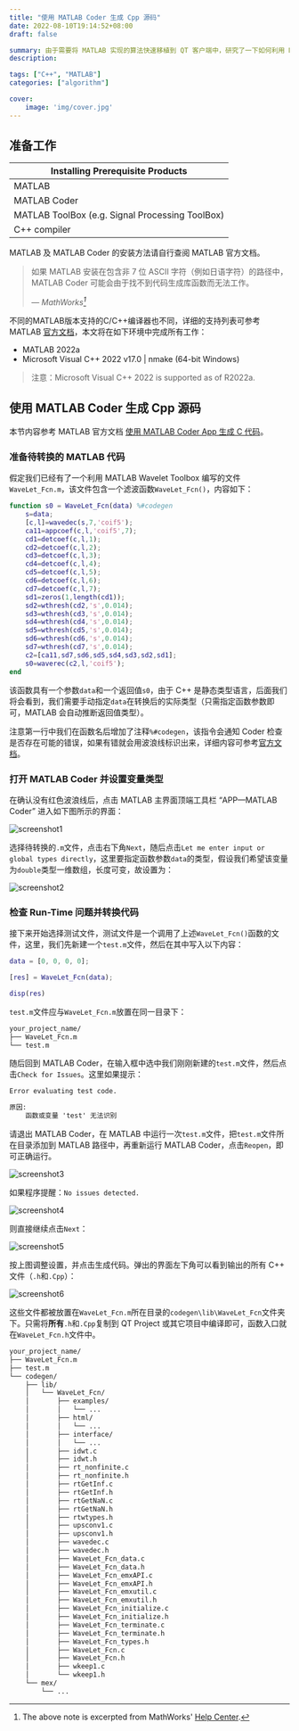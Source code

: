 ```yaml
---
title: "使用 MATLAB Coder 生成 Cpp 源码"
date: 2022-08-10T19:14:52+08:00
draft: false

summary: 由于需要将 MATLAB 实现的算法快速移植到 QT 客户端中，研究了一下如何利用 MATLAB Coder 将算法转译为 C++ 源码
description: 

tags: ["C++", "MATLAB"]
categories: ["algorithm"]

cover: 
    image: 'img/cover.jpg'
---
```


## 准备工作

| Installing Prerequisite Products                |
|-------------------------------------------------|
| MATLAB                                          |
| MATLAB Coder                                    |
| MATLAB ToolBox (e.g. Signal Processing ToolBox) |
| C++ compiler                                    |

MATLAB 及 MATLAB Coder 的安装方法请自行查阅 MATLAB 官方文档。

> 如果 MATLAB 安装在包含非 7 位 ASCII 字符（例如日语字符）的路径中，MATLAB Coder 可能会由于找不到代码生成库函数而无法工作。
>
> — <cite>MathWorks[^1]</cite>

[^1]: The above note is excerpted from MathWorks' [Help Center](https://ww2.mathworks.cn/help/coder/gs/installing-prerequisite-products.html).

不同的MATLAB版本支持的C/C++编译器也不同，详细的支持列表可参考 MATLAB [官方文档][1]，本文将在如下环境中完成所有工作：

* MATLAB 2022a
* Microsoft Visual C++ 2022 v17.0 | nmake (64-bit Windows)

> 注意：Microsoft Visual C++ 2022 is supported as of R2022a.

## 使用 MATLAB Coder 生成 Cpp 源码

本节内容参考 MATLAB 官方文档 [使用 MATLAB Coder App 生成 C 代码][2]。

### 准备待转换的 MATLAB 代码

假定我们已经有了一个利用 MATLAB Wavelet Toolbox 编写的文件`WaveLet_Fcn.m`，该文件包含一个滤波函数`WaveLet_Fcn()`，内容如下：

```MATLAB {linenos=true}
function s0 = WaveLet_Fcn(data) %#codegen
    s=data;
    [c,l]=wavedec(s,7,'coif5');
    ca11=appcoef(c,l,'coif5',7);
    cd1=detcoef(c,l,1);
    cd2=detcoef(c,l,2);
    cd3=detcoef(c,l,3);
    cd4=detcoef(c,l,4);
    cd5=detcoef(c,l,5);
    cd6=detcoef(c,l,6);
    cd7=detcoef(c,l,7);
    sd1=zeros(1,length(cd1));
    sd2=wthresh(cd2,'s',0.014);
    sd3=wthresh(cd3,'s',0.014);
    sd4=wthresh(cd4,'s',0.014);
    sd5=wthresh(cd5,'s',0.014);
    sd6=wthresh(cd6,'s',0.014);
    sd7=wthresh(cd7,'s',0.014);
    c2=[ca11,sd7,sd6,sd5,sd4,sd3,sd2,sd1];
    s0=waverec(c2,l,'coif5');
end
```

该函数具有一个参数`data`和一个返回值`s0`，由于 C++ 是静态类型语言，后面我们将会看到，我们需要手动指定`data`在转换后的实际类型（只需指定函数参数即可，MATLAB 会自动推断返回值类型）。

注意第一行中我们在函数名后增加了注释`%#codegen`，该指令会通知 Coder 检查是否存在可能的错误，如果有错就会用波浪线标识出来，详细内容可参考[官方文档][2]。

### 打开 MATLAB Coder 并设置变量类型

在确认没有红色波浪线后，点击 MATLAB 主界面顶端工具栏 “APP—MATLAB Coder” 进入如下图所示的界面：

![screenshot1](img/screenshot1.png)

选择待转换的`.m`文件，点击右下角`Next`，随后点击`Let me enter input or global types directly`，这里要指定函数参数`data`的类型，假设我们希望该变量为`double`类型一维数组，长度可变，故设置为：

![screenshot2](img/screenshot2.png)

### 检查 Run-Time 问题并转换代码

接下来开始选择测试文件，测试文件是一个调用了上述`WaveLet_Fcn()`函数的文件，这里，我们先新建一个`test.m`文件，然后在其中写入以下内容：

```MATLAB
data = [0, 0, 0, 0];

[res] = WaveLet_Fcn(data);

disp(res)
```

`test.m`文件应与`WaveLet_Fcn.m`放置在同一目录下：

```txt
your_project_name/
├── WaveLet_Fcn.m
└── test.m
```

随后回到 MATLAB Coder，在输入框中选中我们刚刚新建的`test.m`文件，然后点击`Check for Issues`。这里如果提示：

```txt
Error evaluating test code. 

原因:
    函数或变量 'test' 无法识别
```

请退出 MATLAB Coder，在 MATLAB 中运行一次`test.m`文件，把`test.m`文件所在目录添加到 MATLAB 路径中，再重新运行 MATLAB Coder，点击`Reopen`，即可正确运行。

![screenshot3](img/screenshot3.png)

如果程序提醒：`No issues detected.`

![screenshot4](img/screenshot4.png)

则直接继续点击`Next`：

![screenshot5](img/screenshot5.png)

按上图调整设置，并点击生成代码。弹出的界面左下角可以看到输出的所有 C++ 文件（`.h`和`.Cpp`）：

![screenshot6](img/screenshot6.png)

这些文件都被放置在`WaveLet_Fcn.m`所在目录的`codegen\lib\WaveLet_Fcn`文件夹下。只需将**所有**`.h`和`.Cpp`复制到 QT Project 或其它项目中编译即可，函数入口就在`WaveLet_Fcn.h`文件中。

```Bash
your_project_name/
├── WaveLet_Fcn.m
├── test.m
└── codegen/
    ├── lib/
    │   └── WaveLet_Fcn/
    │       ├── examples/
    │       │   └── ...
    │       ├── html/
    │       │   └── ...
    │       ├── interface/
    │       │   └── ...
    │       ├── idwt.c
    │       ├── idwt.h
    │       ├── rt_nonfinite.c
    │       ├── rt_nonfinite.h
    │       ├── rtGetInf.c
    │       ├── rtGetInf.h
    │       ├── rtGetNaN.c
    │       ├── rtGetNaN.h
    │       ├── rtwtypes.h
    │       ├── upsconv1.c
    │       ├── upsconv1.h
    │       ├── wavedec.c
    │       ├── wavedec.h
    │       ├── WaveLet_Fcn_data.c
    │       ├── WaveLet_Fcn_data.h
    │       ├── WaveLet_Fcn_emxAPI.c
    │       ├── WaveLet_Fcn_emxAPI.h
    │       ├── WaveLet_Fcn_emxutil.c
    │       ├── WaveLet_Fcn_emxutil.h
    │       ├── WaveLet_Fcn_initialize.c
    │       ├── WaveLet_Fcn_initialize.h
    │       ├── WaveLet_Fcn_terminate.c
    │       ├── WaveLet_Fcn_terminate.h
    │       ├── WaveLet_Fcn_types.h
    │       ├── WaveLet_Fcn.c
    │       ├── WaveLet_Fcn.h
    │       ├── wkeep1.c
    │       └── wkeep1.h
    └── mex/
        └── ...
```

 [1]: https://ww2.mathworks.cn/support/requirements/supported-compilers.html
 [2]: https://ww2.mathworks.cn/help/coder/gs/generating-c-code-from-matlab-code-using-the-matlab-coder-project-interface.html